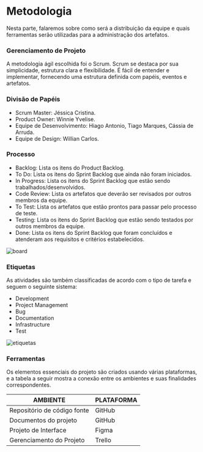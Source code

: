 
# Metodologia
Nesta parte, falaremos sobre como será a distribuição da equipe e quais ferramentas serão utilizadas para a administração dos artefatos.


### Gerenciamento de Projeto
A metodologia ágil escolhida foi o Scrum. Scrum se destaca por sua simplicidade, estrutura clara e flexibilidade. É fácil de entender e implementar, fornecendo uma estrutura definida com papéis, eventos e artefatos.


### Divisão de Papéis
- Scrum Master: Jéssica Cristina.
- Product Owner: Winnie Yvelise.
- Equipe de Desenvolvimento: Hiago Antonio, Tiago Marques, Cássia de Arruda.
- Equipe de Design: Willian Carlos.


### Processo
- Backlog: Lista os itens do Product Backlog.
- To Do: Lista os itens do Sprint Backlog que ainda não foram iniciados.
- In Progress: Lista os itens do Sprint Backlog que estão sendo trabalhados/desenvolvidos.
- Code Review: Lista os artefatos que deverão ser revisados por outros membros da equipe.
- To Test: Lista os artefatos que estão prontos para passar pelo processo de teste.
- Testing: Lista os itens do Sprint Backlog que estão sendo testados por outros membros da equipe.
- Done: Lista os itens do Sprint Backlog que foram concluídos e atenderam aos requisitos e critérios estabelecidos.

![board](https://github.com/ICEI-PUC-Minas-PMV-ADS/pmv-ads-2024-1-e1-proj-web-t6-projeto-portal-ia/assets/87585893/2991a5a6-c0b1-4fa6-a3d7-f425a280bad3)


### Etiquetas
<p>As atividades são também classificadas de acordo com o tipo de tarefa e seguem o seguinte sistema:</p>
<ul>
  <li>Development</li>
  <li>Project Management</li>
  <li>Bug</li>
  <li>Documentation</li>
  <li>Infrastructure</li>
  <li>Test</li>
</ul>

![etiquetas](https://github.com/ICEI-PUC-Minas-PMV-ADS/pmv-ads-2024-1-e1-proj-web-t6-projeto-portal-ia/assets/87585893/ec60c620-dc10-4776-bea1-88f3e93316e2)


### Ferramentas
Os elementos essenciais do projeto são criados usando várias plataformas, e a tabela a seguir mostra a conexão entre os ambientes e suas finalidades correspondentes.

| AMBIENTE                            | PLATAFORMA                         |
|-------------------------------------|------------------------------------|
| Repositório de código fonte         | GitHub                             |
| Documentos do projeto               | GitHub                             |
| Projeto de Interface                | Figma                              |
| Gerenciamento do Projeto            | Trello                             |
